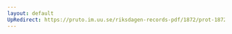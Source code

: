 ```yaml
---
layout: default
UpRedirect: https://pruto.im.uu.se/riksdagen-records-pdf/1872/prot-1872--fk--419/prot-1872--fk--419_003.pdf
---
```

